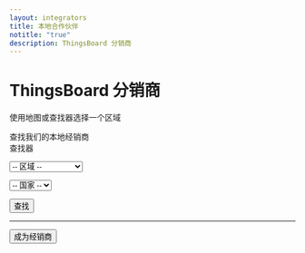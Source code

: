 ```yaml
---
layout: integrators
title: 本地合作伙伴
notitle: "true"
description: ThingsBoard 分销商
---
```


# ThingsBoard 分销商
<p id="des">使用地图或查找器选择一个区域</p>

<div style="margin: 0px -254px;"><object id="map" data="/images/partners/map-of-distributors.svg"></object></div>

<div id="distributors">查找我们的本地经销商</div>

<div id="integratorsGrid">
<div id="filterContainer">
查找器
<form class="form" action= "" name="filter">
<script src="https://cdnjs.cloudflare.com/ajax/libs/jquery/3.3.1/jquery.min.js"></script>
<p><select class="dropSelector" id="region" name="region">
<option value="0" selected="true" disabled="disabled">-- 区域 --</option>
<option id="Africa" value="1">非洲</option>
<option id="Asia" value="2">亚洲</option>
<option id="Australia and Oceania" value="3">澳大利亚和大洋洲</option>
<option id="Europe" value="4">欧洲</option>
<option id="Middle East" value="5">中东</option>
<option id="North America" value="6">北美</option>
<option id="South America" value="7">南美</option>
</select></p>
<p><select class="dropSelector" id="country" name="country">
<option id="-- Country --">-- 国家 --</option>
</select></p>
<p><input class="buttonSearch" id="Search" type="button" value="查找" onClick="PushIndex(this.form)"></p>
<hr noshade>
<p><input class="buttonRe" id="Search" type="button" value="成为经销商" onClick="window.location.href='/docs/contact-us/'"></p>
</form>
</div>
<div id="integratorsContainer"></div>
</div>
<script>
	{% include integrators.js
        containerId="integratorsContainer" %}
</script>
<script>
	window.onload = Empty();
</script>